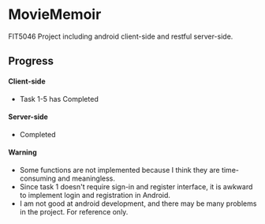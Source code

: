 # MovieMemoir
FIT5046 Project including android client-side and restful server-side.

## Progress

#### Client-side
* Task 1-5 has Completed

#### Server-side
* Completed

#### Warning
* Some functions are not implemented because I think they are time-consuming and meaningless.
* Since task 1 doesn't require sign-in and register interface, it is awkward to implement login and registration in Android.
* I am not good at android development, and there may be many problems in the project. For reference only.